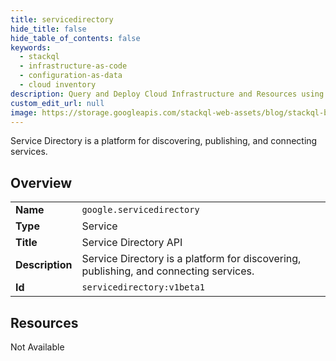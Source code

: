 ```yaml
---
title: servicedirectory
hide_title: false
hide_table_of_contents: false
keywords:
  - stackql
  - infrastructure-as-code
  - configuration-as-data
  - cloud inventory
description: Query and Deploy Cloud Infrastructure and Resources using SQL
custom_edit_url: null
image: https://storage.googleapis.com/stackql-web-assets/blog/stackql-blog-post-featured-image.png
---
```

Service Directory is a platform for discovering, publishing, and connecting services.  
    

## Overview
<table><tbody>
<tr><td><b>Name</b></td><td><code>google.servicedirectory</code></td></tr>
<tr><td><b>Type</b></td><td>Service</td></tr>
<tr><td><b>Title</b></td><td>Service Directory API</td></tr>
<tr><td><b>Description</b></td><td>Service Directory is a platform for discovering, publishing, and connecting services.</td></tr>
<tr><td><b>Id</b></td><td><code>servicedirectory:v1beta1</code></td></tr>
</tbody></table>

## Resources
<div class="row"><div class="providerDocColumn">Not Available</div></div>
